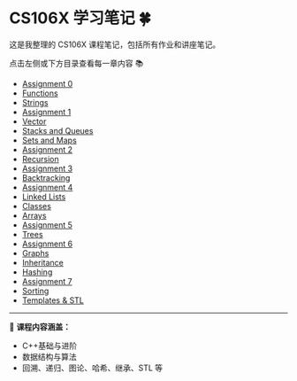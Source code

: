 # CS106X 学习笔记 🍀

这是我整理的 CS106X 课程笔记，包括所有作业和讲座笔记。

点击左侧或下方目录查看每一章内容 📚

- [Assignment 0](assignment0.md)
- [Functions](lec2_functions.md)
- [Strings](lec3_strings.md)
- [Assignment 1](assignment1.md)
- [Vector](lec4_vector.md)
- [Stacks and Queues](lec5_stacks_and_queues.md)
- [Sets and Maps](lec6_sets_and_maps.md)
- [Assignment 2](assignment2.md)
- [Recursion](lec7-9_recursion.md)
- [Assignment 3](assignment3.md)
- [Backtracking](lec10-12_exhaustive_search.md)
- [Assignment 4](assignment4.md)
- [Linked Lists](lec13-15_linked_lists.md)
- [Classes](lec16-17_classes.md)
- [Arrays](lec18_arrays.md)
- [Assignment 5](assignment_5.md)
- [Trees](lec19-21_trees.md)
- [Assignment 6](assignment6.md)
- [Graphs](lec22-25_graphs.md)
- [Inheritance](lec26_inheritance.md)
- [Hashing](lec27_hashing.md)
- [Assignment 7](assignment7.md)
- [Sorting](lec28_sorting.md)
- [Templates & STL](lec29_stl.md)

---

📌 **课程内容涵盖：**

- C++基础与进阶
- 数据结构与算法
- 回溯、递归、图论、哈希、继承、STL 等
